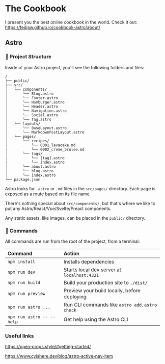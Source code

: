 # The Cookbook

I present you the best online cookbook in the world. Check it out: <https://fedjaw.github.io/cookbook-astro/about/>

## Astro

### 🚀 Project Structure

Inside of your Astro project, you'll see the following folders and files:

```text
/
├── public/
├── src/
│   └── components/
│       └── Blog.astro
│       └── Footer.astro
│       └── Hamburger.astro
│       └── Header.astro
│       └── Navigation.astro
│       └── Social.astro
│       └── Tag.astro
│   └── layouts/
│       └── BaseLayout.astro
│       └── MarkdownPostLayout.astro
│   └── pages/
│       └── recipes/
|           └── 0001_lavacake.md
|           └── 0002_creme_brulee.md
│       └── tags/
|           └── [tag].astro
|           └── index.astro
│       └── about.astro
│       └── blog.astro
│       └── index.astro
└── package.json
```

Astro looks for `.astro` or `.md` files in the `src/pages/` directory. Each page is exposed as a route based on its file name.

There's nothing special about `src/components/`, but that's where we like to put any Astro/React/Vue/Svelte/Preact components.

Any static assets, like images, can be placed in the `public/` directory.

### 🧞 Commands

All commands are run from the root of the project, from a terminal:

| Command                   | Action                                           |
| :------------------------ | :----------------------------------------------- |
| `npm install`             | Installs dependencies                            |
| `npm run dev`             | Starts local dev server at `localhost:4321`      |
| `npm run build`           | Build your production site to `./dist/`          |
| `npm run preview`         | Preview your build locally, before deploying     |
| `npm run astro ...`       | Run CLI commands like `astro add`, `astro check` |
| `npm run astro -- --help` | Get help using the Astro CLI                     |

### Useful links

<https://open-props.style/#getting-started/>

<https://www.cyishere.dev/blog/astro-active-nav-item>
